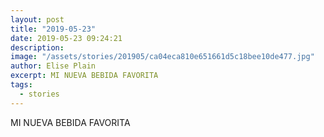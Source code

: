 ```yaml
---
layout: post
title: "2019-05-23"
date: 2019-05-23 09:24:21
description: 
image: "/assets/stories/201905/ca04eca810e651661d5c18bee10de477.jpg"
author: Elise Plain
excerpt: MI NUEVA BEBIDA FAVORITA
tags: 
  - stories
---
```


MI NUEVA BEBIDA FAVORITA
<p></p>

